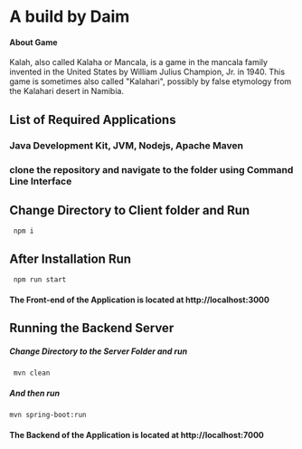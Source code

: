 # A build by Daim

#### About Game
Kalah, also called Kalaha or Mancala, is a game in the mancala family invented in the United States by William Julius Champion, Jr. in 1940. This game is sometimes also called "Kalahari", possibly by false etymology from the Kalahari desert in Namibia.

## List of Required Applications

### Java Development Kit, JVM, Nodejs, Apache Maven 

### clone the repository and navigate to the folder using Command Line Interface 

## Change Directory to Client folder and Run

<code> npm i </code>

## After Installation Run 

<code> npm run start </code>

#### The Front-end of the Application is located at http://localhost:3000


## Running the Backend Server 

##### Change Directory to the Server Folder and run 

<code> mvn clean  </code>

##### And then run 
<code>mvn spring-boot:run </code>

#### The Backend of the Application is located at http://localhost:7000
